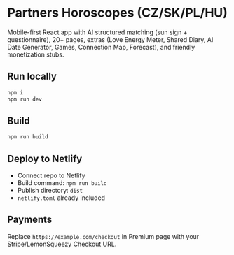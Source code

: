 # Partners Horoscopes (CZ/SK/PL/HU)

Mobile-first React app with AI structured matching (sun sign + questionnaire), 20+ pages,
extras (Love Energy Meter, Shared Diary, AI Date Generator, Games, Connection Map, Forecast),
and friendly monetization stubs.

## Run locally
```bash
npm i
npm run dev
```

## Build
```bash
npm run build
```

## Deploy to Netlify
- Connect repo to Netlify
- Build command: `npm run build`
- Publish directory: `dist`
- `netlify.toml` already included

## Payments
Replace `https://example.com/checkout` in Premium page with your Stripe/LemonSqueezy Checkout URL.

